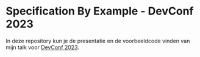 # Specification By Example - DevConf 2023

In deze repository kun je de presentatie en de voorbeeldcode vinden van mijn talk voor [DevConf 2023](https://devconf.nl/).
